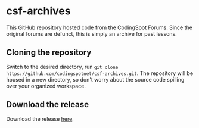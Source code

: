 csf-archives
=========

This GitHub repository hosted code from the CodingSpot Forums. Since the original forums are defunct, this is simply an archive for past lessons.

## Cloning the repository

Switch to the desired directory, run `git clone https://github.com/codingspotnet/csf-archives.git`. The repository will be housed in a new directory, so don't worry about the source code spilling over your organized workspace.

## Download the release

Download the release [here](https://github.com/codingspotnet/csf-archive/releases).
